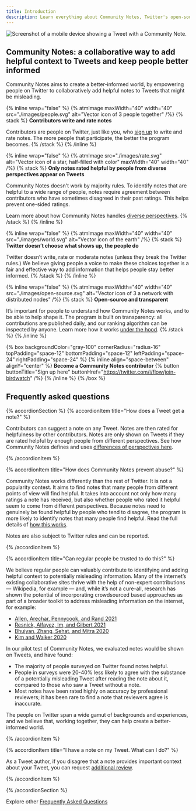 ```yaml
---
title: Introduction
description: Learn everything about Community Notes, Twitter's open-source program to create a better-informed world.
---
```


![Screenshot of a mobile device showing a Tweet with a Community Note.](./images/help-rate-this-note-expanded.png)

## Community Notes: a collaborative way to add helpful context to Tweets and keep people better informed

Community Notes aims to create a better-informed world, by empowering people on Twitter to collaboratively add helpful notes to Tweets that might be misleading.

{% inline wrap="false" %}
{% atmImage maxWidth="40" width="40" src="./images/people.svg" alt="Vector icon of 3 people together" /%}
{% stack %}
**Contributors write and rate notes**

Contributors are people on Twitter, just like you, who [sign up](../contributing/signing-up.md) to write and rate notes. The more people that participate, the better the program becomes.
{% /stack %}
{% /inline %}

{% inline wrap="false" %}
{% atmImage src="./images/rate.svg" alt="Vector icon of a star, half-filled with color" maxWidth="40" width="40" /%}
{% stack %}
**Only notes rated helpful by people from diverse perspectives appear on Tweets**

Community Notes doesn't work by majority rules. To identify notes that are helpful to a wide range of people, notes require agreement between contributors who have sometimes disagreed in their past ratings. This helps prevent one-sided ratings.

Learn more about how Community Notes handles [diverse perspectives](../contributing/diversity-of-perspectives.md).
{% /stack %}
{% /inline %}

{% inline wrap="false" %}
{% atmImage maxWidth="40" width="40" src="./images/world.svg" alt="Vector icon of the earth" /%}
{% stack %}
**Twitter doesn’t choose what shows up, the people do**

Twitter doesn’t write, rate or moderate notes (unless they break the Twitter rules.) We believe giving people a voice to make these choices together is a fair and effective way to add information that helps people stay better informed.
{% /stack %}
{% /inline %}

{% inline wrap="false" %}
{% atmImage maxWidth="40" width="40" src="./images/open-source.svg" alt="Vector icon of 3 a network with distributed nodes" /%}
{% stack %}
**Open-source and transparent**

It’s important for people to understand how Community Notes works, and to be able to help shape it. The program is built on transparency: all contributions are published daily, and our ranking algorithm can be inspected by anyone. Learn more how it works [under the hood](./under-the-hood/download-data.md).
{% /stack %}
{% /inline %}

{% box backgroundColor="gray-100" cornerRadius="radius-16" topPadding="space-12" bottomPadding="space-12" leftPadding="space-24" rightPadding="space-24" %}
{% inline align="space-between" alignY="center" %}
**Become a Community Notes contributor**
{% button buttonTitle="Sign up here" buttonHref="https://twitter.com/i/flow/join-birdwatch" /%}
{% /inline %}
{% /box %}

## Frequently asked questions

{% accordionSection %}
{% accordionItem title="How does a Tweet get a note?"  %}

Contributors can suggest a note on any Tweet. Notes are then rated for helpfulness by other contributors. Notes are only shown on Tweets if they are rated helpful by enough people from different perspectives. See how Community Notes defines and uses [differences of perspectives here](../contributing/diversity-of-perspectives.md).

{% /accordionItem %}

{% accordionItem title="How does Community Notes prevent abuse?"  %}

Community Notes works differently than the rest of Twitter. It is not a popularity contest. It aims to find notes that many people from different points of view will find helpful. It takes into account not only how many ratings a note has received, but also whether people who rated it helpful seem to come from different perspectives. Because notes need to genuinely be found helpful by people who tend to disagree, the program is more likely to identify notes that many people find helpful. Read the full details of [how this works](../contributing/diversity-of-perspectives.md).

Notes are also subject to Twitter rules and can be reported.

{% /accordionItem %}

{% accordionItem title="Can regular people be trusted to do this?"  %}

We believe regular people can valuably contribute to identifying and adding helpful context to potentially misleading information. Many of the internet’s existing collaborative sites thrive with the help of non-expert contributions — Wikipedia, for example — and, while it’s not a cure-all, research has shown the potential of incorporating crowdsourced based approaches as part of a broader toolkit to address misleading information on the internet, for example:

- [Allen, Arechar, Pennycook, and Rand 2021](https://www.science.org/doi/10.1126/sciadv.abf4393)
- [Resnick, Alfayez, Im, and Gilbert 2021](https://arxiv.org/abs/2108.07898)
- [Bhuiyan, Zhang, Sehat, and Mitra 2020](https://arxiv.org/pdf/2008.09533.pdf)
- [Kim and Walker 2020](https://misinforeview.hks.harvard.edu/article/leveraging-volunteer-fact-checking-to-identify-misinformation-about-covid-19-in-social-media/)

In our pilot test of Community Notes, we evaluated notes would be shown on Tweets, and have found:

- The majority of people surveyed on Twitter found notes helpful.
- People in surveys were 20-40% less likely to agree with the substance of a potentially misleading Tweet after reading the note about it, compared to those who saw a Tweet without a note.
- Most notes have been rated highly on accuracy by professional reviewers; it has been rare to find a note that reviewers agree is inaccurate.

The people on Twitter span a wide gamut of backgrounds and experiences, and we believe that, working together, they can help create a better-informed world.

{% /accordionItem %}

{% accordionItem title="I have a note on my Tweet. What can I do?"  %}

As a Tweet author, if you disagree that a note provides important context about your Tweet, you can request [additional review](../contributing/additional-review.md).

{% /accordionItem %}

{% /accordionSection %}

Explore other [Frequently Asked Questions](./faq.md)
